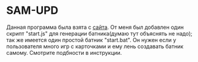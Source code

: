 # SAM-UPD
Данная программа была взята с [сайта](http://gib.me/sam/). От меня был добавлен один скрипт "start.js" для генерации батника(думаю тут объяснять не надо); так же имеется один простой батник "start.bat". Он нужен если у пользователя много игр с карточками и ему лень создавать батник самому. Смотрите подбности в инструкции.
